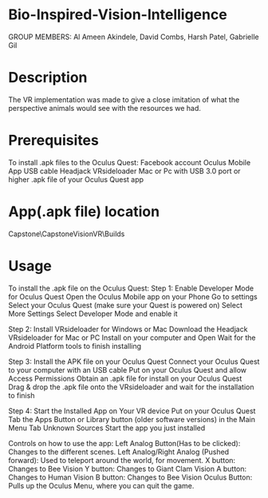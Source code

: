 # Bio-Inspired-Vision-Intelligence
GROUP MEMBERS: Al Ameen Akindele, David Combs, Harsh Patel, Gabrielle Gil

# Description 
The VR implementation was made to give a close imitation of what the perspective animals would see with the resources we had.



# Prerequisites
To install .apk files to the Oculus Quest:
Facebook account
Oculus Mobile App
USB cable
Headjack VRsideloader
Mac or Pc with USB 3.0 port or higher
.apk file of your Oculus Quest app



# App(.apk file) location
Capstone\CapstoneVisionVR\Builds



# Usage
To install the .apk file on the Oculus Quest:
Step 1: Enable Developer Mode for Oculus Quest
Open the Oculus Mobile app on your Phone
Go to settings
Select your Oculus Quest (make sure your Quest is powered on)
Select More Settings
Select Developer Mode and enable it

Step 2: Install VRsideloader for Windows or Mac
Download the Headjack VRsideloader for Mac or PC
Install on your computer and Open
Wait for the Android Platform tools to finish installing

Step 3: Install the APK file on your Oculus Quest
Connect your Oculus Quest to your computer with an USB cable
Put on your Oculus Quest and allow Access Permissions
Obtain an .apk file for install on your Oculus Quest
Drag & drop the .apk file onto the VRsideloader and wait for the installation to finish

Step 4: Start the Installed App on Your VR device
Put on your Oculus Quest
Tab the Apps Button or Library button (older software versions) in the Main Menu
Tab Unknown Sources
Start the app you just installed


Controls on how to use the app:
Left Analog Button(Has to be clicked): Changes to the different scenes.
Left Analog/Right Analog (Pushed forward): Used to teleport around the world, for movement.
X button: Changes to Bee Vision
Y button: Changes to Giant Clam Vision
A button: Changes to Human Vision
B button: Changes to Bee Vision
Oculus Button: Pulls up the Oculus Menu, where you can quit the game.
